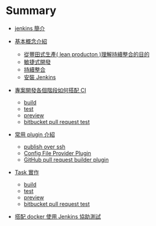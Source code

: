 Summary
=======

-	[jenkins 簡介](README.md)

-	[基本概念介紹](basic/README.md)

	-	[從豐田式生產( lean producton )理解持續整合的目的](basic/lean.md)
	-	[敏捷式開發](basic/agile.md)
	-	[持續整合](basic/continuous-integration.md)
	-	[安裝 Jenkins](basic/install.md)

-	[專案開發各個階段如何搭配 CI](task/README.md)

	-	[build]()
	-	[test](task/test.md)
	-	[preview]()
	-	[bitbucket pull request test](task/bitbucket-pr-test.md)

-	[常用 plugin 介紹](plugin/README.md)

	-	[publish over ssh](plugin/publish-over-ssh.md)
	-	[Config File Provider Plugin]()
	-	[GitHub pull request builder plugin]()

-	[Task 實作](task/README.md)

	-	[build]()
	-	[test](task/test.md)
	-	[preview]()
	-	[bitbucket pull request test](task/bitbucket-pr-test.md)

-	[搭配 docker 使用 Jenkins 協助測試]()
